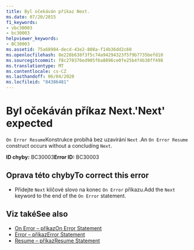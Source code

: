 ```yaml
---
title: Byl očekáván příkaz Next.
ms.date: 07/20/2015
f1_keywords:
- vbc30003
- bc30003
helpviewer_keywords:
- BC30003
ms.assetid: 75a68984-decd-43e2-808a-f14b36dd2c60
ms.openlocfilehash: 8e228b638f3f5c74a94294323f5f9b7735befd10
ms.sourcegitcommit: f8c270376ed905f6a8896ce0fe25b4f4b38ff498
ms.translationtype: MT
ms.contentlocale: cs-CZ
ms.lasthandoff: 06/04/2020
ms.locfileid: "84386481"
---
```

# <a name="next-expected"></a><span data-ttu-id="10c01-102">Byl očekáván příkaz Next.</span><span class="sxs-lookup"><span data-stu-id="10c01-102">'Next' expected</span></span>
<span data-ttu-id="10c01-103">`On Error Resume`Konstrukce probíhá bez uzavírání `Next` .</span><span class="sxs-lookup"><span data-stu-id="10c01-103">An `On Error Resume` construct occurs without a concluding `Next`.</span></span>  
  
 <span data-ttu-id="10c01-104">**ID chyby:** BC30003</span><span class="sxs-lookup"><span data-stu-id="10c01-104">**Error ID:** BC30003</span></span>  
  
## <a name="to-correct-this-error"></a><span data-ttu-id="10c01-105">Oprava této chyby</span><span class="sxs-lookup"><span data-stu-id="10c01-105">To correct this error</span></span>  
  
- <span data-ttu-id="10c01-106">Přidejte `Next` klíčové slovo na konec `On Error` příkazu.</span><span class="sxs-lookup"><span data-stu-id="10c01-106">Add the `Next` keyword to the end of the `On Error` statement.</span></span>  
  
## <a name="see-also"></a><span data-ttu-id="10c01-107">Viz také</span><span class="sxs-lookup"><span data-stu-id="10c01-107">See also</span></span>

- [<span data-ttu-id="10c01-108">On Error – příkaz</span><span class="sxs-lookup"><span data-stu-id="10c01-108">On Error Statement</span></span>](../language-reference/statements/on-error-statement.md)
- [<span data-ttu-id="10c01-109">Error – příkaz</span><span class="sxs-lookup"><span data-stu-id="10c01-109">Error Statement</span></span>](../language-reference/statements/error-statement.md)
- [<span data-ttu-id="10c01-110">Resume – příkaz</span><span class="sxs-lookup"><span data-stu-id="10c01-110">Resume Statement</span></span>](../language-reference/statements/resume-statement.md)
